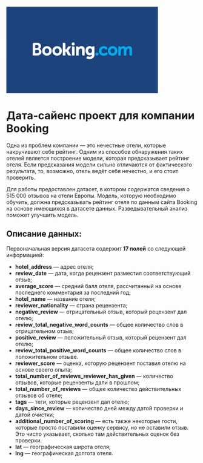 ![](/img/upld_57150.jpeg)

# Дата-сайенc проект для компании Booking

Одна из проблем компании — это нечестные отели, которые накручивают себе рейтинг. Одним из способов обнаружения таких отелей является построение модели, которая предсказывает рейтинг отеля. Если предсказания модели сильно отличаются от фактического результата, то, возможно, отель ведёт себя нечестно, и его стоит проверить.

Для работы предоставлен датасет, в котором содержатся сведения о 515 000 отзывов на отели Европы. Модель, которую необходимо обучить, должна предсказывать рейтинг отеля по данным сайта Booking на основе имеющихся в датасете данных. Разведывательный анализ поможет улучшить модель.

## Описание данных:

Первоначальная версия датасета содержит **17 полей** со следующей информацией:

* **hotel_address** — адрес отеля;
* **review_date** — дата, когда рецензент разместил соответствующий отзыв;
* **average_score** — средний балл отеля, рассчитанный на основе последнего комментария за последний год;
* **hotel_name** — название отеля;
* **reviewer_nationality** — страна рецензента;
* **negative_review** — отрицательный отзыв, который рецензент дал отелю;
* **review_total_negative_word_counts** — общее количество слов в отрицательном отзыв;
* **positive_review** — положительный отзыв, который рецензент дал отелю;
* **review_total_positive_word_counts** — общее количество слов в положительном отзыве.
* **reviewer_score** — оценка, которую рецензент поставил отелю на основе своего опыта;
* **total_number_of_reviews_reviewer_has_given** — количество отзывов, которые рецензенты дали в прошлом;
* **total_number_of_reviews** — общее количество действительных отзывов об отеле;
* **tags** — теги, которые рецензент дал отелю;
* **days_since_review** — количество дней между датой проверки и датой очистки;
* **additional_number_of_scoring** — есть также некоторые гости, которые просто поставили оценку сервису, но не оставили отзыв. Это число указывает, сколько там действительных оценок без проверки.
* **lat** — географическая широта отеля;
* **lng** — географическая долгота отеля.